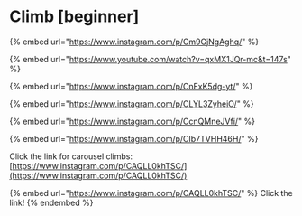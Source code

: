 # Climb \[beginner]

{% embed url="https://www.instagram.com/p/Cm9GjNgAghq/" %}

{% embed url="https://www.youtube.com/watch?v=qxMX1JQr-mc&t=147s" %}

{% embed url="https://www.instagram.com/p/CnFxK5dg-yt/" %}

{% embed url="https://www.instagram.com/p/CLYL3ZyheiO/" %}

{% embed url="https://www.instagram.com/p/CcnQMneJVfi/" %}

{% embed url="https://www.instagram.com/p/CIb7TVHH46H/" %}

Click the link for carousel climbs: [https://www.instagram.com/p/CAQLL0khTSC/](https://www.instagram.com/p/CAQLL0khTSC/)

{% embed url="https://www.instagram.com/p/CAQLL0khTSC/" %}
Click the link!
{% endembed %}
